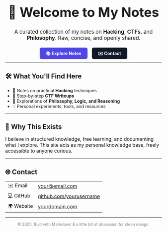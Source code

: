<!-- Hero Section -->
<h1 align="center" style="font-size: 3em; margin-top: 50px;">👋 Welcome to My Notes</h1>

<p align="center" style="font-size: 1.2em; max-width: 600px; margin: 20px auto;">
A curated collection of my notes on <strong>Hacking</strong>, <strong>CTFs</strong>, and <strong>Philosophy</strong>. Raw, concise, and openly shared.
</p>

<div align="center" style="margin-top: 30px;">
    <a href="notes/index.md" style="background: #4f46e5; color: white; padding: 10px 20px; text-decoration: none; border-radius: 6px; font-weight: bold; margin: 5px;">📚 Explore Notes</a>
    <a href="#contact" style="background: #111827; color: white; padding: 10px 20px; text-decoration: none; border-radius: 6px; font-weight: bold; margin: 5px;">✉️ Contact</a>
</div>

---

## 🛠️ What You'll Find Here

- 📁 Notes on practical **Hacking** techniques  
- 🚩 Step-by-step **CTF Writeups**  
- 🧠 Explorations of **Philosophy, Logic, and Reasoning**  
- 💡 Personal experiments, tools, and resources  

---

## 🌟 Why This Exists

<p style="font-size: 1.1em;">
I believe in structured knowledge, free learning, and documenting what I explore. This site acts as my personal knowledge base, freely accessible to anyone curious.
</p>

---

## 🌐 Contact

<section id="contact">

<table>
<tr>
<td>✉️ Email</td>
<td><a href="mailto:your@email.com">your@email.com</a></td>
</tr>
<tr>
<td>💻 GitHub</td>
<td><a href="https://github.com/yourusername" target="_blank">github.com/yourusername</a></td>
</tr>
<tr>
<td>🌍 Website</td>
<td><a href="https://yourdomain.com" target="_blank">yourdomain.com</a></td>
</tr>
</table>

</section>

---

<p align="center" style="font-size: 0.9em; color: gray;">
© 2025. Built with Markdown & a little bit of obsession for clean design.
</p>
